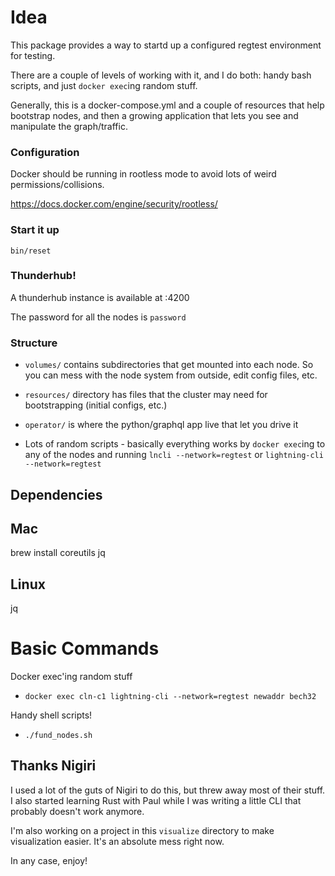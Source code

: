 # Idea

This package provides a way to startd up a configured regtest environment for testing.

There are a couple of levels of working with it, and I do both: handy bash scripts, and just `docker exec`ing random stuff.

Generally, this is a docker-compose.yml and a couple of resources that help bootstrap nodes, and then a growing application that lets you see and manipulate the graph/traffic.

### Configuration

Docker should be running in rootless mode to avoid lots of weird permissions/collisions.

https://docs.docker.com/engine/security/rootless/

### Start it up

```
bin/reset
```

### Thunderhub!

A thunderhub instance is available at <hostname>:4200

The password for all the nodes is `password`

### Structure

- `volumes/` contains subdirectories that get mounted into each node.  So you can mess with the node system from outside, edit config files, etc.

- `resources/` directory has files that the cluster may need for bootstrapping (initial configs, etc.)
- `operator/` is where the python/graphql app live that let you drive it

- Lots of random scripts - basically everything works by `docker exec`ing to any of the nodes and running `lncli --network=regtest` or `lightning-cli --network=regtest`

## Dependencies

## Mac
brew install coreutils jq

## Linux

jq


# Basic Commands

Docker exec'ing random stuff

- `docker exec cln-c1 lightning-cli --network=regtest newaddr bech32`

Handy shell scripts!

- `./fund_nodes.sh`


## Thanks Nigiri

I used a lot of the guts of Nigiri to do this, but threw away most of their stuff.  I also started learning Rust with Paul while I was writing a little CLI that probably doesn't work anymore.

I'm also working on a project in this `visualize` directory to make visualization easier.  It's an absolute mess right now.

In any case, enjoy!

